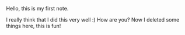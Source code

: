 Hello, this is my first note.

I really think that I did this very well :)
How are you?
Now I deleted some things here, this is fun!
